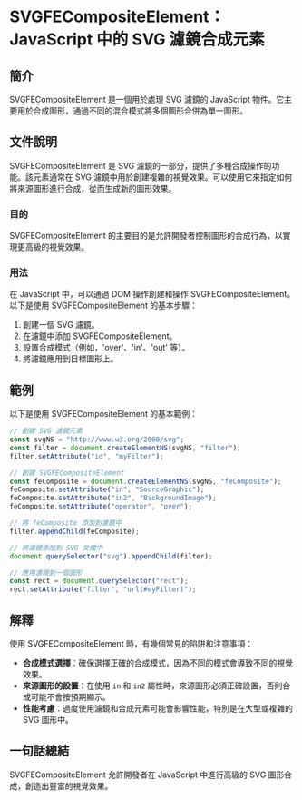 <!--
Meta Description: # SVGFECompositeElement：JavaScript 中的 SVG 濾鏡合成元素 ## 簡介 SVGFECompositeElement 是一個用於處理 SVG 濾鏡的 JavaScript 物件。它主要用於合成圖形，通過不同的混合模式將多個圖形合併為單一圖形。 ## 文件說明 SV...
Meta Keywords: svgfecompositeelement, svg, fecomposite, filter, javascript
-->

# SVGFECompositeElement：JavaScript 中的 SVG 濾鏡合成元素

## 簡介
SVGFECompositeElement 是一個用於處理 SVG 濾鏡的 JavaScript 物件。它主要用於合成圖形，通過不同的混合模式將多個圖形合併為單一圖形。

## 文件說明
SVGFECompositeElement 是 SVG 濾鏡的一部分，提供了多種合成操作的功能。該元素通常在 SVG 濾鏡中用於創建複雜的視覺效果。可以使用它來指定如何將來源圖形進行合成，從而生成新的圖形效果。

### 目的
SVGFECompositeElement 的主要目的是允許開發者控制圖形的合成行為，以實現更高級的視覺效果。

### 用法
在 JavaScript 中，可以通過 DOM 操作創建和操作 SVGFECompositeElement。以下是使用 SVGFECompositeElement 的基本步驟：

1. 創建一個 SVG 濾鏡。
2. 在濾鏡中添加 SVGFECompositeElement。
3. 設置合成模式（例如，'over'、'in'、'out' 等）。
4. 將濾鏡應用到目標圖形上。

## 範例
以下是使用 SVGFECompositeElement 的基本範例：

```javascript
// 創建 SVG 濾鏡元素
const svgNS = "http://www.w3.org/2000/svg";
const filter = document.createElementNS(svgNS, "filter");
filter.setAttribute("id", "myFilter");

// 創建 SVGFECompositeElement
const feComposite = document.createElementNS(svgNS, "feComposite");
feComposite.setAttribute("in", "SourceGraphic");
feComposite.setAttribute("in2", "BackgroundImage");
feComposite.setAttribute("operator", "over");

// 將 feComposite 添加到濾鏡中
filter.appendChild(feComposite);

// 將濾鏡添加到 SVG 文檔中
document.querySelector("svg").appendChild(filter);

// 應用濾鏡到一個圖形
const rect = document.querySelector("rect");
rect.setAttribute("filter", "url(#myFilter)");
```

## 解釋
使用 SVGFECompositeElement 時，有幾個常見的陷阱和注意事項：

- **合成模式選擇**：確保選擇正確的合成模式，因為不同的模式會導致不同的視覺效果。
- **來源圖形的設置**：在使用 `in` 和 `in2` 屬性時，來源圖形必須正確設置，否則合成可能不會按預期顯示。
- **性能考慮**：過度使用濾鏡和合成元素可能會影響性能，特別是在大型或複雜的 SVG 圖形中。

## 一句話總結
SVGFECompositeElement 允許開發者在 JavaScript 中進行高級的 SVG 圖形合成，創造出豐富的視覺效果。